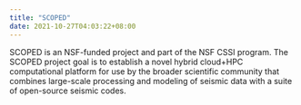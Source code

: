 ```yaml
---
title: "SCOPED"
date: 2021-10-27T04:03:22+08:00
---
```


SCOPED is an NSF-funded project and part of the NSF CSSI program. 
The SCOPED project goal is to establish a novel hybrid cloud+HPC computational platform for use by the broader scientific community that combines large-scale processing and modeling of seismic data with a suite of open-source seismic codes.

